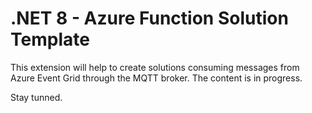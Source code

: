 # .NET 8 - Azure Function Solution Template


This extension will help to create solutions consuming messages from Azure Event Grid through the MQTT broker.
The content is in progress.

Stay tunned.